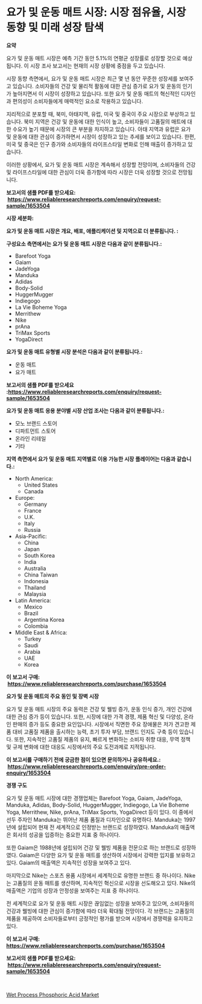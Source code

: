 <p><h1>요가 및 운동 매트 시장: 시장 점유율, 시장 동향 및 미래 성장 탐색</h1></p><p><strong>요약</strong></p>
<p><p>요가 및 운동 매트 시장은 예측 기간 동안 5.1%의 연평균 성장률로 성장할 것으로 예상됩니다. 이 시장 조사 보고서는 현재의 시장 상황에 중점을 두고 있습니다.</p><p>시장 동향 측면에서, 요가 및 운동 매트 시장은 최근 몇 년 동안 꾸준한 성장세를 보여주고 있습니다. 소비자들의 건강 및 물리적 활동에 대한 관심 증가로 요가 및 운동의 인기가 높아지면서 이 시장이 성장하고 있습니다. 또한 요가 및 운동 매트의 혁신적인 디자인과 편의성이 소비자들에게 매력적인 요소로 작용하고 있습니다.</p><p>지리적으로 분포할 때, 북미, 아태지역, 유럽, 미국 및 중국이 주요 시장으로 부상하고 있습니다. 북미 지역은 건강 및 운동에 대한 인식이 높고, 소비자들이 고품질의 매트에 대한 수요가 높기 때문에 시장의 큰 부분을 차지하고 있습니다. 아태 지역과 유럽은 요가 및 운동에 대한 관심이 증가하면서 시장이 성장하고 있는 추세를 보이고 있습니다. 한편, 미국 및 중국은 인구 증가와 소비자들의 라이프스타일 변화로 인해 매출이 증가하고 있습니다.</p><p>이러한 상황에서, 요가 및 운동 매트 시장은 계속해서 성장할 전망이며, 소비자들의 건강 및 라이프스타일에 대한 관심이 더욱 증가함에 따라 시장은 더욱 성장할 것으로 전망됩니다.</p></p>
<p><strong>보고서의 샘플 PDF를 받으세요: &nbsp;<a href="https://www.reliableresearchreports.com/enquiry/request-sample/1653504">https://www.reliableresearchreports.com/enquiry/request-sample/1653504</a></strong></p>
<p><strong>시장 세분화:</strong></p>
<p><strong> 요가 및 운동 매트 시장은 개요, 배포, 애플리케이션 및 지역으로 더 분류됩니다. :</strong></p>
<p><strong>구성요소 측면에서는 요가 및 운동 매트 시장은 다음과 같이 분류됩니다.:</strong></p>
<p><ul><li>Barefoot Yoga</li><li>Gaiam</li><li>JadeYoga</li><li>Manduka</li><li>Adidas</li><li>Body-Solid</li><li>HuggerMugger</li><li>Indiegogo</li><li>La Vie Boheme Yoga</li><li>Merrithew</li><li>Nike</li><li>prAna</li><li>TriMax Sports</li><li>YogaDirect</li></ul></p>
<p><strong> 요가 및 운동 매트 유형별 시장 분석은 다음과 같이 분류됩니다.:</strong></p>
<p><ul><li>운동 매트</li><li>요가 매트</li></ul></p>
<p><strong>보고서의 샘플 PDF를 받으세요 :<a href="https://www.reliableresearchreports.com/enquiry/request-sample/1653504">https://www.reliableresearchreports.com/enquiry/request-sample/1653504</a></strong></p>
<p><strong> 요가 및 운동 매트 응용 분야별 시장 산업 조사는 다음과 같이 분류됩니다.:</strong></p>
<p><ul><li>모노 브랜드 스토어</li><li>디파트먼트 스토어</li><li>온라인 리테일</li><li>기타</li></ul></p>
<p><strong>지역 측면에서 요가 및 운동 매트 지역별로 이용 가능한 시장 플레이어는 다음과 같습니다.:</strong></p>
<p><ul>
    <li>
        North America:
        <ul>
            <li>United States</li>
            <li>Canada</li>
        </ul>
    </li>
    <li>
        Europe:
        <ul>
            <li>Germany</li>
            <li>France</li>
            <li>U.K.</li>
            <li>Italy</li>
            <li>Russia</li>
        </ul>
    </li>
    <li>
        Asia-Pacific:
        <ul>
            <li>China</li>
            <li>Japan</li>
            <li>South Korea</li>
            <li>India</li>
            <li>Australia</li>
            <li>China Taiwan</li>
            <li>Indonesia</li>
            <li>Thailand</li>
            <li>Malaysia</li>
        </ul>
    </li>
    <li>
        Latin America:
        <ul>
            <li>Mexico</li>
            <li>Brazil</li>
            <li>Argentina Korea</li>
            <li>Colombia</li>
        </ul>
    </li>
    <li>
        Middle East & Africa:
        <ul>
            <li>Turkey</li>
            <li>Saudi</li>
            <li>Arabia</li>
            <li>UAE</li>
            <li>Korea</li>
        </ul>
    </li>
    </ul></p>
<p><strong>이 보고서 구매: &nbsp;<a href="https://www.reliableresearchreports.com/purchase/1653504">https://www.reliableresearchreports.com/purchase/1653504</a></strong></p>
<p><strong>요가 및 운동 매트의 주요 동인 및 장벽 시장</strong></p>
<p><p>요가 및 운동 매트 시장의 주요 동력은 건강 및 웰빙 증가, 운동 인식 증가, 개인 건강에 대한 관심 증가 등이 있습니다. 또한, 시장에 대한 가격 경쟁, 제품 혁신 및 다양성, 온라인 판매의 증가 등도 중요한 요인입니다. 시장에서 직면한 주요 장애물은 저가 견고한 제품 대비 고품질 제품을 출시하는 능력, 초기 투자 부담, 브랜드 인지도 구축 등이 있습니다. 또한, 지속적인 고품질 제품의 유지, 빠르게 변화하는 소비자 취향 대응, 무역 정책 및 규제 변화에 대한 대응도 시장에서의 주요 도전과제로 지적됩니다.</p></p>
<p><strong>이 보고서를 구매하기 전에 궁금한 점이 있으면 문의하거나 공유하세요.: &nbsp;<a href="https://www.reliableresearchreports.com/enquiry/pre-order-enquiry/1653504">https://www.reliableresearchreports.com/enquiry/pre-order-enquiry/1653504</a></strong></p>
<p><strong>경쟁 구도</strong></p>
<p><p>요가 및 운동 매트 시장에 대한 경쟁업체는 Barefoot Yoga, Gaiam, JadeYoga, Manduka, Adidas, Body-Solid, HuggerMugger, Indiegogo, La Vie Boheme Yoga, Merrithew, Nike, prAna, TriMax Sports, YogaDirect 등이 있다. 이 중에서 선두 주자인 Manduka는 뛰어난 제품 품질과 디자인으로 유명하다. Manduka는 1997년에 설립되어 현재 전 세계적으로 인정받는 브랜드로 성장하였다. Manduka의 매출액은 회사의 성공을 입증하는 중요한 지표 중 하나이다. </p><p>또한 Gaiam은 1988년에 설립되어 건강 및 웰빙 제품을 전문으로 하는 브랜드로 성장하였다. Gaiam은 다양한 요가 및 운동 매트를 생산하여 시장에서 강력한 입지를 보유하고 있다. Gaiam의 매출액은 지속적인 성장을 보여주고 있다.</p><p>마지막으로 Nike는 스포츠 용품 시장에서 세계적으로 유명한 브랜드 중 하나이다. Nike는 고품질의 운동 매트를 생산하며, 지속적인 혁신으로 시장을 선도해오고 있다. Nike의 매출액은 기업의 성장과 안정성을 보여주는 지표 중 하나이다.</p><p>전 세계적으로 요가 및 운동 매트 시장은 끊임없는 성장을 보여주고 있으며, 소비자들의 건강과 웰빙에 대한 관심이 증가함에 따라 더욱 확대될 전망이다. 각 브랜드는 고품질의 제품을 제공하여 소비자들로부터 긍정적인 평가를 받으며 시장에서 경쟁력을 유지하고 있다.</p></p>
<p><strong>이 보고서 구매: &nbsp; <a href="https://www.reliableresearchreports.com/purchase/1653504">https://www.reliableresearchreports.com/purchase/1653504</a></strong></p>
<p><strong>보고서의 샘플 PDF를 받으세요: &nbsp;<a href="https://www.reliableresearchreports.com/enquiry/request-sample/1653504">https://www.reliableresearchreports.com/enquiry/request-sample/1653504</a></strong><strong></strong></p>
<p>&nbsp;</p>
<p><p><a href="https://eight-handstand-8fb.notion.site/Wet-Process-Phosphoric-Acid-Market-Share-Market-New-Trends-Analysis-Report-By-Type-By-Application-13937ca622f14f3fb784e980b7a0266c">Wet Process Phosphoric Acid Market</a></p></p>